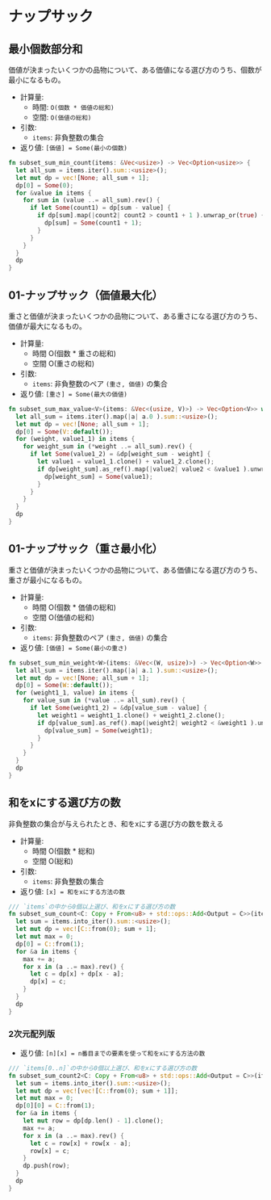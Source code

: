 # ナップサック

## 最小個数部分和

価値が決まったいくつかの品物について、ある価値になる選び方のうち、個数が最小になるもの。

* 計算量:
  * 時間: `O(個数 * 価値の総和)`
  * 空間: `O(価値の総和)`
* 引数:
  * `items`: 非負整数の集合
* 返り値: `[価値] = Some(最小の個数)`

```rust
fn subset_sum_min_count(items: &Vec<usize>) -> Vec<Option<usize>> {
  let all_sum = items.iter().sum::<usize>();
  let mut dp = vec![None; all_sum + 1];
  dp[0] = Some(0);
  for &value in items {
    for sum in (value ..= all_sum).rev() {
      if let Some(count1) = dp[sum - value] {
        if dp[sum].map(|count2| count2 > count1 + 1 ).unwrap_or(true) {
          dp[sum] = Some(count1 + 1);
        }
      }
    }
  }
  dp
}
```

## 01-ナップサック（価値最大化）

重さと価値が決まったいくつかの品物について、ある重さになる選び方のうち、価値が最大になるもの。

* 計算量:
  * 時間 O(個数 * 重さの総和)
  * 空間 O(重さの総和)
* 引数:
  * `items`: 非負整数のペア `(重さ, 価値)` の集合
* 返り値: `[重さ] = Some(最大の価値)`

```rust
fn subset_sum_max_value<V>(items: &Vec<(usize, V)>) -> Vec<Option<V>> where V: Clone + std::ops::Add<Output = V> + Ord + Default {
  let all_sum = items.iter().map(|a| a.0 ).sum::<usize>();
  let mut dp = vec![None; all_sum + 1];
  dp[0] = Some(V::default());
  for (weight, value1_1) in items {
    for weight_sum in (*weight ..= all_sum).rev() {
      if let Some(value1_2) = &dp[weight_sum - weight] {
        let value1 = value1_1.clone() + value1_2.clone();
        if dp[weight_sum].as_ref().map(|value2| value2 < &value1 ).unwrap_or(true) {
          dp[weight_sum] = Some(value1);
        }
      }
    }
  }
  dp
}
```

## 01-ナップサック（重さ最小化）

重さと価値が決まったいくつかの品物について、ある価値になる選び方のうち、重さが最小になるもの。

* 計算量:
  * 時間 O(個数 * 価値の総和)
  * 空間 O(価値の総和)
* 引数:
  * `items`: 非負整数のペア `(重さ, 価値)` の集合
* 返り値: `[価値] = Some(最小の重さ)`

```rust
fn subset_sum_min_weight<W>(items: &Vec<(W, usize)>) -> Vec<Option<W>> where W: Clone + std::ops::Add<Output = W> + Ord + Default {
  let all_sum = items.iter().map(|a| a.1 ).sum::<usize>();
  let mut dp = vec![None; all_sum + 1];
  dp[0] = Some(W::default());
  for (weight1_1, value) in items {
    for value_sum in (*value ..= all_sum).rev() {
      if let Some(weight1_2) = &dp[value_sum - value] {
        let weight1 = weight1_1.clone() + weight1_2.clone();
        if dp[value_sum].as_ref().map(|weight2| weight2 < &weight1 ).unwrap_or(true) {
          dp[value_sum] = Some(weight1);
        }
      }
    }
  }
  dp
}
```

## 和をxにする選び方の数

非負整数の集合が与えられたとき、和をxにする選び方の数を数える

* 計算量:
  * 時間 O(個数 * 総和)
  * 空間 O(総和)
* 引数:
  * `items`: 非負整数の集合
* 返り値: `[x] = 和をxにする方法の数`

```rust
/// `items`の中から0個以上選び、和をxにする選び方の数
fn subset_sum_count<C: Copy + From<u8> + std::ops::Add<Output = C>>(items: &[usize]) -> Vec<C> {
  let sum = items.into_iter().sum::<usize>();
  let mut dp = vec![C::from(0); sum + 1];
  let mut max = 0;
  dp[0] = C::from(1);
  for &a in items {
    max += a;
    for x in (a ..= max).rev() {
      let c = dp[x] + dp[x - a];
      dp[x] = c;
    }
  }
  dp
}
```

### 2次元配列版

* 返り値: `[n][x] = n番目までの要素を使って和をxにする方法の数`

```rust
/// `items[0..n]`の中から0個以上選び、和をxにする選び方の数
fn subset_sum_count2<C: Copy + From<u8> + std::ops::Add<Output = C>>(items: &[usize]) -> Vec<Vec<C>> {
  let sum = items.into_iter().sum::<usize>();
  let mut dp = vec![vec![C::from(0); sum + 1]];
  let mut max = 0;
  dp[0][0] = C::from(1);
  for &a in items {
    let mut row = dp[dp.len() - 1].clone();
    max += a;
    for x in (a ..= max).rev() {
      let c = row[x] + row[x - a];
      row[x] = c;
    }
    dp.push(row);
  }
  dp
}
```

